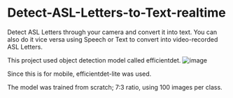 # Detect-ASL-Letters-to-Text-realtime

Detect ASL Letters through your camera and convert it into text. You can also do it vice versa using Speech or Text to convert into video-recorded ASL Letters.

This project used object detection model called efficientdet.
![image](https://github.com/user-attachments/assets/341a5206-bda8-4da9-92ec-6597a199b4ce)

Since this is for mobile, efficientdet-lite was used.

The model was trained from scratch; 7:3 ratio, using 100 images per class.
